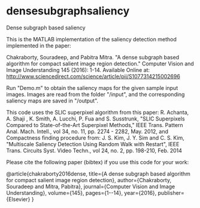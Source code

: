 # densesubgraphsaliency
Dense subgraph based saliency

This is the MATLAB implementation of the saliency detection method implemented in the paper: 

Chakraborty, Souradeep, and Pabitra Mitra. "A dense subgraph based algorithm for compact salient image region detection." Computer Vision and Image Understanding 145 (2016): 1-14.
Available Online at: 
http://www.sciencedirect.com/science/article/pii/S1077314215002696

Run "Demo.m" to obtain the saliency maps for the given sample input images. Images are read from the folder "/input", and the corresponding saliency maps are saved in "/output".

This code uses the SLIC superpixel algorithm from this paper: R. Achanta, A. Shaji , K. Smith, A. Lucchi, P. Fua and S. Susstrunk, "SLIC Superpixels Compared to State-of-the-Art Superpixel Methods," IEEE Trans. Pattern Anal. Mach. Intell., vol 34, no. 11, pp. 2274 - 2282, May. 2012, and Compactness finding procedure from: J. S. Kim, J. Y. Sim and C. S. Kim, "Multiscale Saliency Detection Using Random Walk with Restart", IEEE Trans. Circuits Syst. Video Techn., vol 24, no. 2, pp. 198-210, Feb. 2014 

Please cite the following paper (bibtex) if you use this code for your work:

@article{chakraborty2016dense,
  title={A dense subgraph based algorithm for compact salient image region detection},
  author={Chakraborty, Souradeep and Mitra, Pabitra},
  journal={Computer Vision and Image Understanding},
  volume={145},
  pages={1--14},
  year={2016},
  publisher={Elsevier}
}


